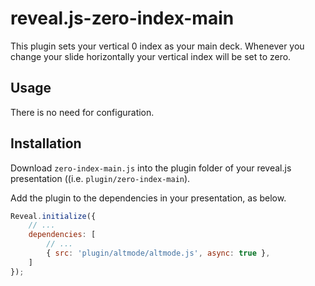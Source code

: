 # reveal.js-zero-index-main

This plugin sets your vertical 0 index as your main deck. Whenever you change your slide horizontally your vertical index will be set to zero.

## Usage

There is no need for configuration.


## Installation

Download `zero-index-main.js` into the plugin folder of your reveal.js presentation ((i.e. `plugin/zero-index-main`).

Add the plugin to the dependencies in your presentation, as below.

```javascript
Reveal.initialize({
	// ...
	dependencies: [
		// ...
		{ src: 'plugin/altmode/altmode.js', async: true },
	]
});
```
